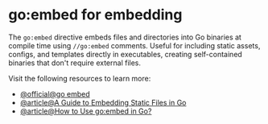 # go:embed for embedding

The `go:embed` directive embeds files and directories into Go binaries at compile time using `//go:embed` comments. Useful for including static assets, configs, and templates directly in executables, creating self-contained binaries that don't require external files.

Visit the following resources to learn more:

- [@official@go embed](https://pkg.go.dev/embed)
- [@article@A Guide to Embedding Static Files in Go](https://www.iamyadav.com/blogs/a-guide-to-embedding-static-files-in-go)
- [@article@How to Use go:embed in Go?](https://www.scaler.com/topics/golang/golang-embed/)